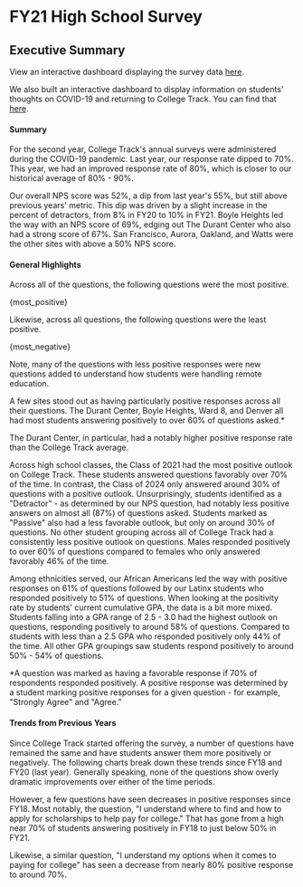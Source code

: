 # FY21 High School Survey

## Executive Summary

View an interactive dashboard displaying the survey data [here](https://datastudio.google.com/reporting/8ec5c940-2f56-4abc-a37f-39217609ce4f).

We also built an interactive dashboard to display information on students' thoughts on COVID-19 and returning to College Track. You can find that [here](https://datastudio.google.com/u/0/reporting/c5dd6e77-2fac-45cf-a760-2ba0501a581d/page/PkIoB).

#### Summary
For the second year, College Track's annual surveys were administered during the COVID-19 pandemic. Last year, our response rate dipped to 70%. This year, we had an improved response rate of 80%, which is closer to our historical average of 80% - 90%.

Our overall NPS score was 52%, a dip from last year's 55%, but still above previous years' metric. This dip was driven by a slight increase in the percent of detractors, from 8% in FY20 to 10% in FY21. Boyle Heights led the way with an NPS score of 69%, edging out The Durant Center who also had a strong score of 67%. San Francisco, Aurora, Oakland, and Watts were the other sites with above a 50% NPS score.

#### General Highlights
Across all of the questions, the following questions were the most positive.

{most_positive}

Likewise, across all questions, the following questions were the least positive.

{most_negative}

Note, many of the questions with less positive responses were new questions added to understand how students were handling remote education.

A few sites stood out as having particularly positive responses across all their questions. The Durant Center, Boyle Heights, Ward 8, and Denver all had most students answering positively to over 60% of questions asked.*

The Durant Center, in particular, had a notably higher positive response rate than the College Track average.

Across high school classes, the Class of 2021 had the most positive outlook on College Track. These students answered questions favorably over 70% of the time. In contrast, the Class of 2024 only answered around 30% of questions with a positive outlook.
Unsurprisingly, students identified as a "Detractor" - as determined by our NPS question, had notably less positive answers on almost all (87%) of questions asked. Students marked as "Passive" also had a less favorable outlook, but only on around 30% of questions. No other student grouping across all of College Track had a consistently less positive outlook on questions. Males responded positively to over 60% of questions compared to females who only answered favorably 46% of the time.

Among ethnicities served, our African Americans led the way with positive responses on 61% of questions followed by our Latinx students who responded positively to 51% of questions. When looking at the positivity rate by students' current cumulative GPA, the data is a bit more mixed. Students falling into a GPA range of 2.5 - 3.0 had the highest outlook on questions, responding positively to around 58% of questions. Compared to students with less than a 2.5 GPA who responded positively only 44% of the time. All other GPA groupings saw students respond positively to around 50% - 54% of questions.

*A question was marked as having a favorable response if 70% of respondents responded positively. A positive response was determined by a student marking positive responses for a given question - for example, "Strongly Agree" and "Agree."

#### Trends from Previous Years

Since College Track started offering the survey, a number of questions have remained the same and have students answer them more positively or negatively. The following charts break down these trends since FY18 and FY20 (last year). Generally speaking, none of the questions show overly dramatic improvements over either of the time periods.

However, a few questions have seen decreases in positive responses since FY18. Most notably, the question, "I understand where to find and how to apply for scholarships to help pay for college." That has gone from a high near 70% of students answering positively in FY18 to just below 50% in FY21.

Likewise, a similar question, "I understand my options when it comes to paying for college" has seen a decrease from nearly 80% positive response to around 70%.

